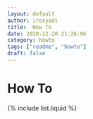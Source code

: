 ```yaml
---
layout: default
author: irosyadi
title:  How To
date: 2020-12-20 21:26:06
category: howto
tags: ["readme", "howto"]
draft: false
---
```


# How To

{% include list.liquid %}